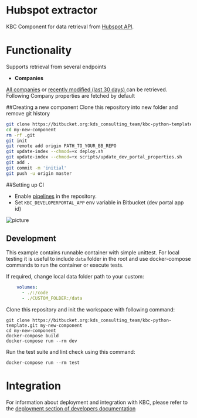 # Hubspot extractor

KBC Component for data retrieval from [Hubspot API](https://developers.hubspot.com/docs/overview).


# Functionality
Supports retrieval from several endpoints

- **Companies**
    
 [All companies](https://developers.hubspot.com/docs/methods/companies/get-all-companies) or 
 [recently modified (last 30 days) ](https://developers.hubspot.com/docs/methods/companies/get_companies_modified) can be retrieved. 
 Following Company properties are fetched by default
 

 




##Creating a new component
Clone this repository into new folder and remove git history
```bash
git clone https://bitbucket.org:kds_consulting_team/kbc-python-template.git my-new-component
cd my-new-component
rm -rf .git
git init
git remote add origin PATH_TO_YOUR_BB_REPO
git update-index --chmod=+x deploy.sh
git update-index --chmod=+x scripts/update_dev_portal_properties.sh
git add .
git commit -m 'initial'
git push -u origin master
```


##Setting up CI
 - Enable [pipelines](https://confluence.atlassian.com/bitbucket/get-started-with-bitbucket-pipelines-792298921.html) in the repository.
 - Set `KBC_DEVELOPERPORTAL_APP` env variable in Bitbucket (dev portal app id)
 
 ![picture](docs/imgs/ci_variable.png)
 
 
## Development
 
This example contains runnable container with simple unittest. For local testing it is useful to include `data` folder in the root
and use docker-compose commands to run the container or execute tests. 

If required, change local data folder path to your custom:
```yaml
    volumes:
      - ./:/code
      - ./CUSTOM_FOLDER:/data
```

Clone this repository and init the workspace with following command:

```
git clone https://bitbucket.org:kds_consulting_team/kbc-python-template.git my-new-component
cd my-new-component
docker-compose build
docker-compose run --rm dev
```

Run the test suite and lint check using this command:

```
docker-compose run --rm test
```
 
# Integration

For information about deployment and integration with KBC, please refer to the [deployment section of developers documentation](https://developers.keboola.com/extend/component/deployment/) 